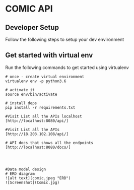 COMIC API
=========================
Developer Setup
-------------------------------

Follow the following steps to setup your  dev environment

Get started with virtual env
----------------------------

Run the following commands to get started using virtualenv

``` shell
# once - create virtual environment
virtualenv env -p python3.6

# activate it
source env/bin/activate

# install deps
pip install -r requirements.txt

#Visit List all the APIs localhost
[http://localhost:8080/api/]

#Visit List all the APIs
[http://18.203.102.108/api/]

# API docs that shows all the endpoints
[http://localhost:8080/docs/]




#Data model design
# ERD diagram
![alt text](comic.jpeg "ERD")
![Screenshot](Comic.jpg)


 
